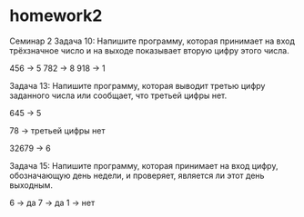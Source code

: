# homework2
Семинар 2
Задача 10: Напишите программу, которая принимает на вход трёхзначное число и на выходе показывает вторую цифру этого числа.

456 -> 5
782 -> 8
918 -> 1

Задача 13: Напишите программу, которая выводит третью цифру заданного числа или сообщает, что третьей цифры нет.

645 -> 5

78 -> третьей цифры нет

32679 -> 6

Задача 15: Напишите программу, которая принимает на вход цифру, обозначающую день недели, и проверяет, является ли этот день выходным.

6 -> да
7 -> да
1 -> нет